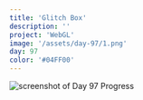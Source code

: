 ```yaml
---
title: 'Glitch Box'
description: ''
project: 'WebGL'
image: '/assets/day-97/1.png'
day: 97
color: '#04FF00'
---
```


![screenshot of Day 97 Progress](/assets/day-97/1.png)
